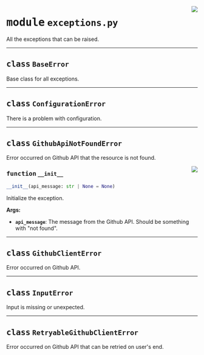<!-- markdownlint-disable -->

<a href="../repo_policy_compliance/exceptions.py#L0"><img align="right" style="float:right;" src="https://img.shields.io/badge/-source-cccccc?style=flat-square"></a>

# <kbd>module</kbd> `exceptions.py`
All the exceptions that can be raised. 



---

## <kbd>class</kbd> `BaseError`
Base class for all exceptions. 





---

## <kbd>class</kbd> `ConfigurationError`
There is a problem with configuration. 





---

## <kbd>class</kbd> `GithubApiNotFoundError`
Error occurred on Github API that the resource is not found. 

<a href="../repo_policy_compliance/exceptions.py#L26"><img align="right" style="float:right;" src="https://img.shields.io/badge/-source-cccccc?style=flat-square"></a>

### <kbd>function</kbd> `__init__`

```python
__init__(api_message: str | None = None)
```

Initialize the exception. 



**Args:**
 
 - <b>`api_message`</b>:  The message from the Github API. Should be something with "not found". 





---

## <kbd>class</kbd> `GithubClientError`
Error occurred on Github API. 





---

## <kbd>class</kbd> `InputError`
Input is missing or unexpected. 





---

## <kbd>class</kbd> `RetryableGithubClientError`
Error occurred on Github API that can be retried on user's end. 





